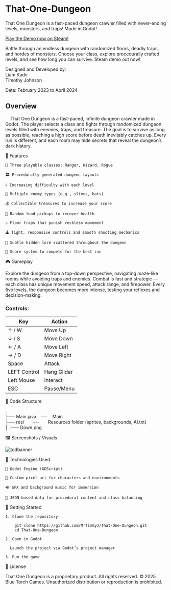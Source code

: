 # That-One-Dungeon
That One Dungeon is a fast-paced dungeon crawler filled with never-ending levels, monsters, and traps! Made in Godot!

[Play the Demo now on Steam!](https://www.bluetorchgames.com/thatonedungeon)

Battle through an endless dungeon with randomized floors, deadly traps, and hordes of monsters. Choose your class, explore procedurally crafted levels, and see how long you can survive. Steam demo out now!

Designed and Developed by: <br>
Liam Kade <br>
Timothy Johnson <br>

Date: February 2023 to April 2024

## Overview

&nbsp;&nbsp;&nbsp;&nbsp;That One Dungeon is a fast-paced, infinite dungeon crawler made in Godot.
The player selects a class and fights through randomized dungeon levels filled with enemies, traps, and treasure.
The goal is to survive as long as possible, reaching a high score before death inevitably catches up.
Every run is different, and each room may hide secrets that reveal the dungeon’s dark history.

🧩 Features

    🧙 Three playable classes: Ranger, Wizard, Rogue

    🏛️ Procedurally generated dungeon layouts

    💀 Increasing difficulty with each level

    🦇 Multiple enemy types (e.g., slimes, bats)

    💰 Collectible treasures to increase your score

    🍗 Random food pickups to recover health

    ⚠️ Floor traps that punish reckless movement

    🕹️ Tight, responsive controls and smooth shooting mechanics

    🧠 Subtle hidden lore scattered throughout the dungeon

    🧾 Score system to compete for the best run

🎮 Gameplay

Explore the dungeon from a top-down perspective, navigating maze-like rooms while avoiding traps and enemies. Combat is fast and strategic — each class has unique movement speed, attack range, and firepower. Every five levels, the dungeon becomes more intense, testing your reflexes and decision-making.

### Controls:

| Key   | Action     |
| ------------ | -------------- |
| ↑ / W        | Move Up        |
| ↓ / S        | Move Down      |
| ← / A        | Move Left      |
| → / D        | Move Right     |
| Space        | Attack         |
| LEFT Control | Hang Glider    |
| Left Mouse   | Interact       |
| ESC          | Pause/Menu     |


📁 Code Structure

. <br>
├── Main.java &nbsp;&nbsp;&nbsp;---&nbsp;&nbsp;&nbsp; Main <br>
├── res/ &nbsp;&nbsp;&nbsp;&nbsp;&nbsp;&nbsp;---&nbsp;&nbsp;&nbsp;&nbsp;&nbsp;&nbsp; Resources folder (sprites, backgrounds, AI.txt) <br>
│   ├── Down.png <br>
    
🖼️ Screenshots / Visuals

![todbanner](https://github.com/user-attachments/assets/676365a2-8f09-4f34-a0e2-ba73ff733b9e)

🧰 Technologies Used

    🐍 Godot Engine (GDScript)

    🎨 Custom pixel art for characters and environments

    🔊 SFX and background music for immersion

    💾 JSON-based data for procedural content and class balancing

🚀 Getting Started

    1. Clone the repository

        git clone https://github.com/MrTimmyJ/That-One-Dungeon.git
        cd That-One-Dungeon

    2. Open in Godot

      Launch the project via Godot’s project manager

    3. Run the game

🪪 License

That One Dungeon is a proprietary product. All rights reserved.
© 2025 Blue Torch Games. Unauthorized distribution or reproduction is prohibited.
